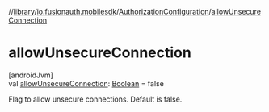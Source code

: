 //[library](../../../index.md)/[io.fusionauth.mobilesdk](../index.md)/[AuthorizationConfiguration](index.md)/[allowUnsecureConnection](allow-unsecure-connection.md)

# allowUnsecureConnection

[androidJvm]\
val [allowUnsecureConnection](allow-unsecure-connection.md): [Boolean](https://kotlinlang.org/api/core/kotlin-stdlib/kotlin/-boolean/index.html) = false

Flag to allow unsecure connections. Default is false.